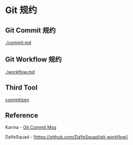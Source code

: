 # Git 规约

## Git Commit 规约
[./commit.md](https://github.com/zhaopan/pub/blob/master/06.git/03.git.commit.md)

## Git Workflow 规约
[./workflow.md](https://github.com/zhaopan/pub/blob/master/06.git/04.git.workflow.md)

## Third Tool
[commitizen](https://github.com/commitizen/cz-cli)

## Reference
Karma - [Git Commit Msg](http://karma-runner.github.io/1.0/dev/git-commit-msg.html)

DaYeSquad - [https://github.com/DaYeSquad/git-workflow]
